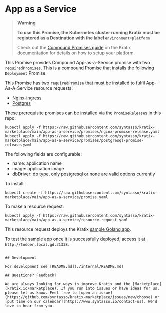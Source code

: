 # App as a Service

> **Warning**
>
> **To use this Promise, the Kubernetes cluster running Kratix must be registered
as a Destination with the label `environment=platform`**
>
> Check out the [Compound Promises
guide](https://kratix.io/docs/main/guides/compound-promises) on the Kratix
documentation for details on how to setup your platform.

This Promise provides Compound App-as-a-Service promise with two `requiredPromises`. This is a compound Promise that installs the following `Deployment` Promise.

This Promise has two `requiredPromise` that must be installed to fulfil App-As-A-Service resource requests:

- [Nginx-ingress](https://github.com/syntasso/kratix-marketplace/tree/main/nginx-ingress)
- [Postgres](https://github.com/syntasso/promise-postgresql)

These prerequisite promises can be installed via the `PromiseRelease`s in this repo:

```
kubectl apply -f https://raw.githubusercontent.com/syntasso/kratix-marketplace/main/app-as-a-service/promises/nginx-promise-release.yaml
kubectl apply -f https://raw.githubusercontent.com/syntasso/kratix-marketplace/main/app-as-a-service/promises/postgresql-promise-release.yaml
```

The following fields are configurable:

- name: application name
- image: application image
- dbDriver: db type, only postgresql or none are valid options currently

To install:
```
kubectl create -f https://raw.githubusercontent.com/syntasso/kratix-marketplace/main/app-as-a-service/promise.yaml
```

To make a resource request:
```
kubectl apply -f https://raw.githubusercontent.com/syntasso/kratix-marketplace/main/app-as-a-service/resource-request.yaml
```

This resource request deploys the Kratix [sample Golang app](https://github.com/syntasso/sample-todo-list-app).

To test the sample app once it is successfully deployed, access it at `http://todoer.local.gd:31338`.
```

## Development

For development see [README.md](./internal/README.md)

## Questions? Feedback?

We are always looking for ways to improve Kratix and the [Marketplace](kratix.io/marketplace). If you run into issues or have ideas for us, please let us know. Feel free to [open an issue](https://github.com/syntasso/kratix-marketplace/issues/new/choose) or [put time on our calendar](https://www.syntasso.io/contact-us). We'd love to hear from you.
